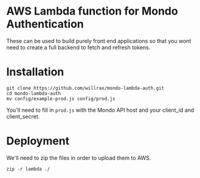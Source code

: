 # AWS Lambda function for Mondo Authentication

These can be used to build purely front end applications so that you wont need to create a full backend to fetch and refresh tokens.

# Installation

```
git clone https://github.com/willrax/mondo-lambda-auth.git
cd mondo-lambda-auth
mv config/example-prod.js config/prod.js
```

You'll need to fill in `prod.js` with the Mondo API host and your client_id and client_secret.


# Deployment

We'll need to zip the files in order to upload them to AWS.

`zip -r lambda ./`
